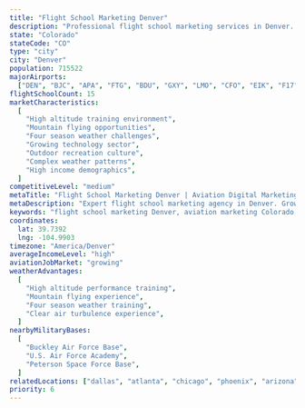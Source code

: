 ```yaml
---
title: "Flight School Marketing Denver"
description: "Professional flight school marketing services in Denver. Help your aviation academy succeed in Colorado's high-altitude aviation training environment with expert digital marketing."
state: "Colorado"
stateCode: "CO"
type: "city"
city: "Denver"
population: 715522
majorAirports:
  ["DEN", "BJC", "APA", "FTG", "BDU", "GXY", "LMO", "CFO", "EIK", "F17"]
flightSchoolCount: 15
marketCharacteristics:
  [
    "High altitude training environment",
    "Mountain flying opportunities",
    "Four season weather challenges",
    "Growing technology sector",
    "Outdoor recreation culture",
    "Complex weather patterns",
    "High income demographics",
  ]
competitiveLevel: "medium"
metaTitle: "Flight School Marketing Denver | Aviation Digital Marketing Colorado"
metaDescription: "Expert flight school marketing agency in Denver. Grow your Colorado aviation academy with proven digital marketing strategies in the Mile High City."
keywords: "flight school marketing Denver, aviation marketing Colorado, pilot training marketing Denver, flight school SEO Denver, aviation advertising Colorado"
coordinates:
  lat: 39.7392
  lng: -104.9903
timezone: "America/Denver"
averageIncomeLevel: "high"
aviationJobMarket: "growing"
weatherAdvantages:
  [
    "High altitude performance training",
    "Mountain flying experience",
    "Four season weather training",
    "Clear air turbulence experience",
  ]
nearbyMilitaryBases:
  [
    "Buckley Air Force Base",
    "U.S. Air Force Academy",
    "Peterson Space Force Base",
  ]
relatedLocations: ["dallas", "atlanta", "chicago", "phoenix", "arizona"]
priority: 6
---
```

